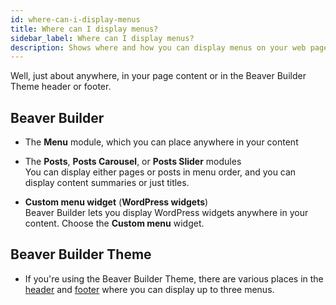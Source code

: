 ```yaml
---
id: where-can-i-display-menus
title: Where can I display menus?
sidebar_label: Where can I display menus?
description: Shows where and how you can display menus on your web page.
---
```


Well, just about anywhere, in your page content or in the Beaver Builder Theme
header or footer.

## Beaver Builder

  * The **Menu** module, which you can place anywhere in your content
  * The **Posts**, **Posts Carousel**, or **Posts Slider** modules  
You can display either pages or posts in menu order, and you can display
content summaries or just titles.

  * **Custom menu widget**  (**WordPress widgets**)  
Beaver Builder lets you display WordPress widgets anywhere in your content.
Choose the **Custom menu** widget.

## Beaver Builder Theme

  * If you're using the Beaver Builder Theme, there are various places in the [header](/bb-theme/customizer-settings/header.md) and [footer](/bb-theme/customizer-settings/footer.md) where you can display up to three menus.
